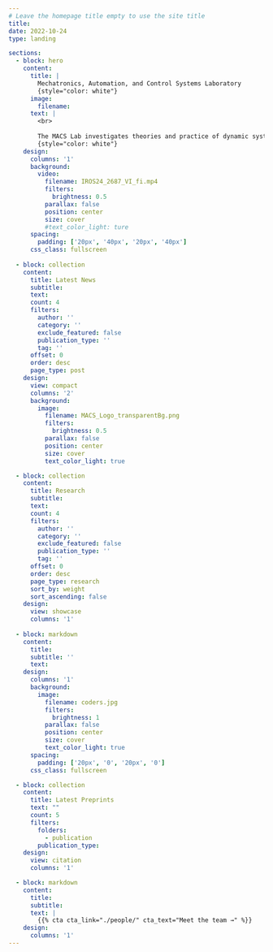```yaml
---
# Leave the homepage title empty to use the site title
title: 
date: 2022-10-24
type: landing

sections:
  - block: hero
    content:
      title: |
        Mechatronics, Automation, and Control Systems Laboratory 
        {style="color: white"}
      image:
        filename: 
      text: |
        <br>
        
        The MACS Lab investigates theories and practice of dynamic systems and controls, to seek better understanding and engineering of the systematic interplay between data, system, and control in machines and automation processes that positively impact our lives.
        {style="color: white"}
    design:
      columns: '1'
      background:
        video:
          filename: IROS24_2687_VI_fi.mp4
          filters:
            brightness: 0.5
          parallax: false
          position: center
          size: cover
          #text_color_light: ture
      spacing:
        padding: ['20px', '40px', '20px', '40px']
      css_class: fullscreen
  
  - block: collection
    content:
      title: Latest News
      subtitle:
      text:
      count: 4
      filters:
        author: ''
        category: ''
        exclude_featured: false
        publication_type: ''
        tag: ''
      offset: 0
      order: desc
      page_type: post
    design:
      view: compact
      columns: '2'
      background:
        image: 
          filename: MACS_Logo_transparentBg.png
          filters:
            brightness: 0.5
          parallax: false
          position: center
          size: cover
          text_color_light: true

  - block: collection
    content:
      title: Research
      subtitle:
      text:
      count: 4
      filters:
        author: ''
        category: ''
        exclude_featured: false
        publication_type: ''
        tag: ''
      offset: 0
      order: desc
      page_type: research
      sort_by: weight
      sort_ascending: false
    design:
      view: showcase
      columns: '1'
  
  - block: markdown
    content:
      title:
      subtitle: ''
      text:
    design:
      columns: '1'
      background:
        image: 
          filename: coders.jpg
          filters:
            brightness: 1
          parallax: false
          position: center
          size: cover
          text_color_light: true
      spacing:
        padding: ['20px', '0', '20px', '0']
      css_class: fullscreen

  - block: collection
    content:
      title: Latest Preprints
      text: ""
      count: 5
      filters:
        folders:
          - publication
        publication_type: 
    design:
      view: citation
      columns: '1'

  - block: markdown
    content:
      title:
      subtitle:
      text: |
        {{% cta cta_link="./people/" cta_text="Meet the team →" %}}
    design:
      columns: '1'
---
```


